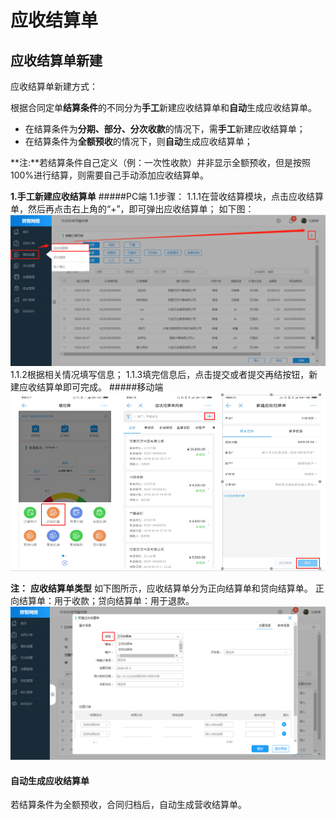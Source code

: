 #  应收结算单
## 应收结算单新建
应收结算单新建方式：

根据合同定单**结算条件**的不同分为**手工**新建应收结算单和**自动**生成应收结算单。 
* 在结算条件为**分期、部分、分次收款**的情况下，需**手工**新建应收结算单；
* 在结算条件为**全额预收**的情况下，则**自动**生成应收结算单；

**注:**若结算条件自己定义（例：一次性收款）并非显示全额预收，但是按照100%进行结算，则需要自己手动添加应收结算单。

**1.手工新建应收结算单**
#####PC端
1.1步骤：
1.1.1在营收结算模块，点击应收结算单，然后再点击右上角的“+”，即可弹出应收结算单；
如下图：
![](/assets/1.jpg)
1.1.2根据相关情况填写信息；
1.1.3填完信息后，点击提交或者提交再结按钮，新建应收结算单即可完成。
#####移动端
![](/assets/7.jpg)

**注：**
**应收结算单类型**
如下图所示，应收结算单分为正向结算单和贷向结算单。
正向结算单：用于收款；贷向结算单：用于退款。
![](/assets/2.jpg)
#### 自动生成应收结算单
若结算条件为全额预收，合同归档后，自动生成营收结算单。

